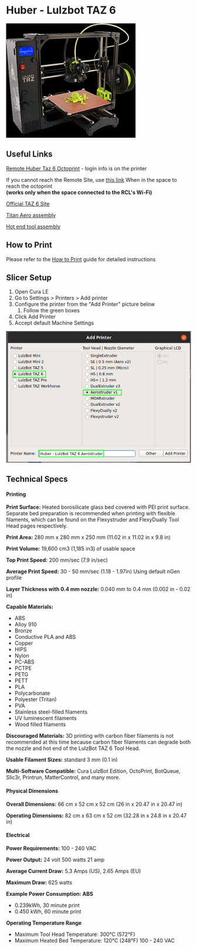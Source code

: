 # Huber - Lulzbot TAZ 6

<div align="left">

<img src="../.gitbook/assets/Lulzbot-TAZ6.jpg" alt="Huber Lulzbot TAZ 6">

</div>

## Useful Links

[Remote Huber Taz 6 Octoprint](https://3dprinter2.rivercitylabs.space/) - login info is on the printer

If you cannot reach the Remote Site, use [this link](http://0.0.0.192/168.111.202) When in the space to reach the octoprint\
**(works only when the space connected to the RCL's Wi-Fi)**

[Official TAZ 6 Site](https://www.lulzbot.com/store/printers/lulzbot-taz-6)

[Titan Aero assembly](https://e3d-online.dozuki.com/Guide/Titan+Aero+Assembly/23?lang=en)

[Hot end tool assembly ](https://ohai.lulzbot.com/project/dual-extruder-v3/hot-end-tool-head-assembly/)



## How to Print

Please refer to the [How to Print](how-to-print.md) guide for detailed instructions

## Slicer Setup

1. Open Cura LE
2. Go to Settings > Printers > Add printer
3. Configure the printer from the "Add Printer" picture below
   1. Follow the green boxes
4. Click Add Printer
5. Accept default Machine Settings

![](<../.gitbook/assets/image (43).png>)

## Technical Specs

#### &#x20;Printing

**Print Surface:** Heated borosilicate glass bed covered with PEI print surface. Separate bed preparation is recommended when printing with flexible filaments, which can be found on the Flexystruder and FlexyDually Tool Head pages respectively.

**Print Area:** 280 mm x 280 mm x 250 mm (11.02 in x 11.02 in x 9.8 in)

**Print Volume:** 19,600 cm3 (1,185 in3) of usable space

**Top Print Speed:** 200 mm/sec (7.9 in/sec)

**Average Print Speed:** 30 - 50 mm/sec (1.18 - 1.97in) Using default nGen profile

**Layer Thickness with 0.4 mm nozzle:** 0.040 mm to 0.4 mm (0.002 in - 0.02 in)

**Capable Materials:**

* ABS
* Alloy 910
* Bronze
* Conductive PLA and ABS
* Copper
* HIPS
* Nylon
* PC-ABS
* PCTPE
* PETG
* PETT
* PLA
* Polycarbonate
* Polyester (Tritan)
* PVA
* Stainless steel-filled filaments
* UV luminescent filaments
* Wood filled filaments

**Discouraged Materials:** 3D printing with carbon fiber filaments is not recommended at this time because carbon fiber filaments can degrade both the nozzle and hot end of the LulzBot TAZ 6 Tool Head.

**Usable Filament Sizes:** standard 3 mm (0.1 in)

**Multi-Software Compatible:** Cura LulzBot Edition, OctoPrint, BotQueue, Slic3r, Printrun, MatterControl, and many more.

#### &#x20;Physical Dimensions

**Overall Dimensions:** 66 cm x 52 cm x 52 cm (26 in x 20.47 in x 20.47 in)

**Operating Dimensions:** 82 cm x 63 cm x 52 cm (32.28 in x 24.8 in x 20.47 in)

#### &#x20;Electrical

**Power Requirements:** 100 - 240 VAC

**Power Output:** 24 volt 500 watts 21 amp

**Average Current Draw:** 5.3 Amps (US), 2.65 Amps (EU)

**Maximum Draw:** 625 watts

**Example Power Consumption: ABS**

* 0.239kWh, 30 minute print
* 0.450 kWh, 60 minute print

**Operating Temperature Range**

* Maximum Tool Head Temperature: 300°C (572°F)
* Maximum Heated Bed Temperature: 120°C (248°F) 100 - 240 VAC
